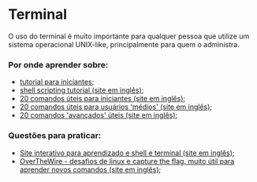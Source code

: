 # Terminal

O uso do terminal é muito importante para qualquer pessoa que utilize um sistema operacional UNIX-like, principalmente para quem o administra. 

### Por onde aprender sobre:
- [tutorial para iniciantes](https://marquesfernandes.com/self/como-comecar-a-usar-a-linha-de-comando-terminal-no-linux-tutorial-para-iniciantes/);
- [shell scripting tutorial (site em inglês)](https://www.shellscript.sh/);
- [20 comandos úteis para iniciantes (site em inglês)](https://www.tecmint.com/useful-linux-commands-for-newbies/);
- [20 comandos úteis para usuários 'médios' (site em inglês)](https://www.tecmint.com/20-advanced-commands-for-middle-level-linux-users/);
- [20 comandos 'avançados' úteis (site em inglês)](https://www.tecmint.com/20-advanced-commands-for-linux-experts/);

### Questões para praticar:
- [Site interativo para aprendizado e shell e terminal (site em inglês)](https://www.learnshell.org/);
- [OverTheWire - desafios de linux e capture the flag, muito útil para aprender novos comandos (site em inglês)](https://overthewire.org/wargames/);
